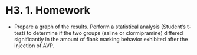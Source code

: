# H3. 1. Homework

* Prepare a graph of the results.  Perform a statistical analysis \(Student’s t-test\) to determine if the two groups \(saline or clormipramine\) differed significantly in the amount of flank marking behavior exhibited after the injection of AVP.

